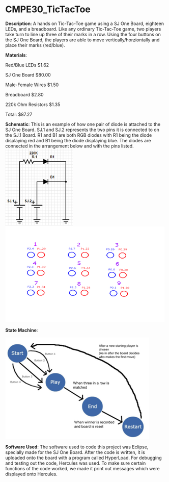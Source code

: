 # CMPE30_TicTacToe


**Description**: A hands on Tic-Tac-Toe game using a SJ One Board, eighteen LEDs, and a breadboard. Like any ordinary Tic-Tac-Toe game, two players take turn to line up three of their marks in a row. Using the four buttons on the SJ One Board, the players are able to move vertically/horziontally and place their marks (red/blue).



**Materials**:

Red/Blue LEDs           $1.62

SJ One Board            $80.00

Male-Female Wires       $1.50

Breadboard              $2.80

220k Ohm Resistors      $1.35

Total:                  $87.27



**Schematic**: This is an example of how one pair of diode is attached to the SJ One Board. SJ.1 and SJ.2 represents the two pins it is connected to on the SJ.1 Board. R1 and B1 are both RGB diodes with R1 being the diode displaying red and B1 being the diode displaying blue. The diodes are connected in the arrangement below and with the pins listed. 
![](Images/4ecf752fda4c25170afbcdaae41d5693.png) 
<img src="Images/diagram.jpg" width="500" height="300">



**State Machine**:

<img src="Images/bb0c81a622299688815de29dc5c28632.png" width="450">


**Software Used**: The software used to code this project was Eclipse, specially made for the SJ One Board. After the code is written, it is uploaded onto the board with a program called HyperLoad. For debugging and testing out the code, Hercules was used. To make sure certain functions of the code worked, we made it print out messages which were displayed onto Hercules.
